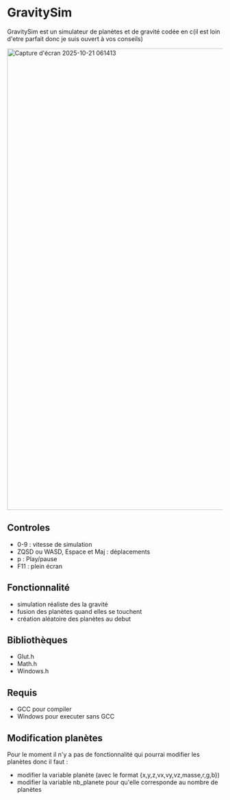 # GravitySim
GravitySim est un simulateur de planètes et de gravité codée en c(il est loin d'etre parfait donc je suis ouvert à vos conseils)

<img width="1919" height="1079" alt="Capture d'écran 2025-10-21 061413" src="https://github.com/user-attachments/assets/548484d8-c412-46b9-b3d4-d37acf37abfa" />

## Controles
- 0-9 : vitesse de simulation
- ZQSD ou WASD, Espace et Maj : déplacements
- p : Play/pause
- F11 : plein écran

## Fonctionnalité
- simulation réaliste des la gravité
- fusion des planètes quand elles se touchent
- création aléatoire des planètes au debut

## Bibliothèques
- Glut.h
- Math.h
- Windows.h

## Requis
- GCC pour compiler
- Windows pour executer sans GCC

## Modification planètes
Pour le moment il n'y a pas de fonctionnalité qui pourrai modifier les planètes donc il faut :
- modifier la variable planète (avec le format {x,y,z,vx,vy,vz,masse,r,g,b})
- modifier la variable nb_planete pour qu'elle corresponde au nombre de planètes
